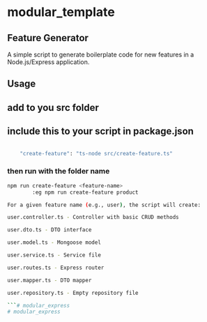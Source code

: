 # modular_template
## Feature Generator

A simple script to generate boilerplate code for new features in a Node.js/Express application.

## Usage 

## add to you src folder
## include this to your script in package.json
```bash

    "create-feature": "ts-node src/create-feature.ts"
```
### then run with the folder name
```bash
npm run create-feature <feature-name> 
        :eg npm run create-feature product

For a given feature name (e.g., user), the script will create:

user.controller.ts - Controller with basic CRUD methods

user.dto.ts - DTO interface

user.model.ts - Mongoose model

user.service.ts - Service file

user.routes.ts - Express router

user.mapper.ts - DTO mapper

user.repository.ts - Empty repository file

```# modular_express
# modular_express
